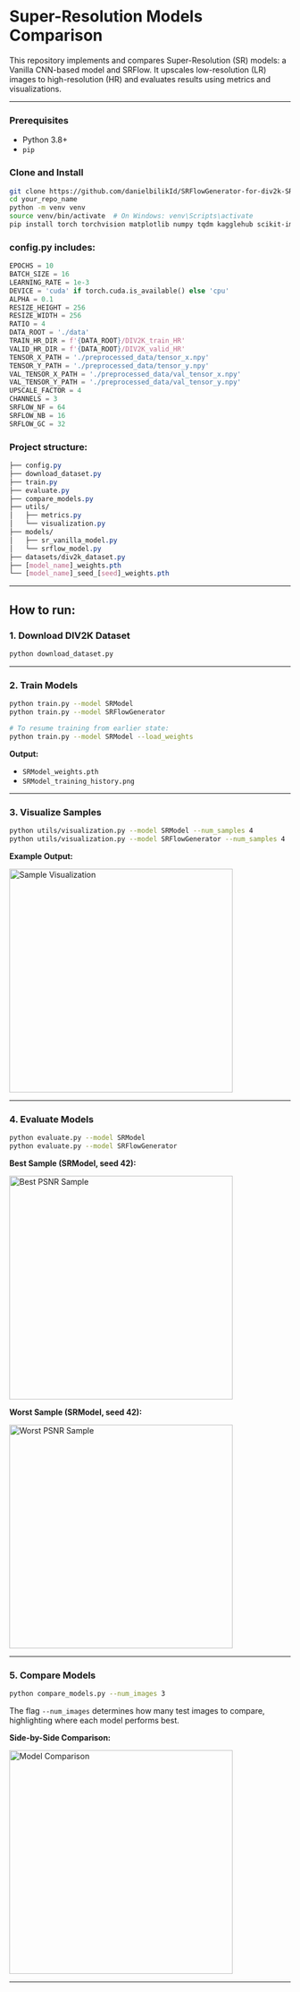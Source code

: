 # Super-Resolution Models Comparison

This repository implements and compares Super-Resolution (SR) models: a Vanilla CNN-based model and SRFlow. It upscales low-resolution (LR) images to high-resolution (HR) and evaluates results using metrics and visualizations.

---
### Prerequisites

- Python 3.8+
- `pip`

### Clone and Install

```bash
git clone https://github.com/danielbilikId/SRFlowGenerator-for-div2k-SR.git
cd your_repo_name
python -m venv venv
source venv/bin/activate  # On Windows: venv\Scripts\activate
pip install torch torchvision matplotlib numpy tqdm kagglehub scikit-image pytorch-fid
```

### config.py includes:
```python
EPOCHS = 10
BATCH_SIZE = 16
LEARNING_RATE = 1e-3
DEVICE = 'cuda' if torch.cuda.is_available() else 'cpu'
ALPHA = 0.1
RESIZE_HEIGHT = 256
RESIZE_WIDTH = 256
RATIO = 4
DATA_ROOT = './data'
TRAIN_HR_DIR = f'{DATA_ROOT}/DIV2K_train_HR'
VALID_HR_DIR = f'{DATA_ROOT}/DIV2K_valid_HR'
TENSOR_X_PATH = './preprocessed_data/tensor_x.npy'
TENSOR_Y_PATH = './preprocessed_data/tensor_y.npy'
VAL_TENSOR_X_PATH = './preprocessed_data/val_tensor_x.npy'
VAL_TENSOR_Y_PATH = './preprocessed_data/val_tensor_y.npy'
UPSCALE_FACTOR = 4
CHANNELS = 3
SRFLOW_NF = 64
SRFLOW_NB = 16
SRFLOW_GC = 32
```

### Project structure:
```css
├── config.py
├── download_dataset.py
├── train.py
├── evaluate.py
├── compare_models.py
├── utils/
│   ├── metrics.py
│   └── visualization.py
├── models/
│   ├── sr_vanilla_model.py
│   └── srflow_model.py
├── datasets/div2k_dataset.py
├── [model_name]_weights.pth
└── [model_name]_seed_[seed]_weights.pth
```

---

## How to run: 

### 1. Download DIV2K Dataset
```bash
python download_dataset.py
```

---

### 2. Train Models 
```bash
python train.py --model SRModel
python train.py --model SRFlowGenerator

# To resume training from earlier state:
python train.py --model SRModel --load_weights
```

**Output:**
- `SRModel_weights.pth`
- `SRModel_training_history.png`

---

### 3. Visualize Samples

```bash
python utils/visualization.py --model SRModel --num_samples 4
python utils/visualization.py --model SRFlowGenerator --num_samples 4
```

**Example Output:**

<img src="visualizations/SRModel_vs_bicubic/SRModel_sample_1_vs_bicubic.png" alt="Sample Visualization" width="400"/>

---

### 4. Evaluate Models

```bash
python evaluate.py --model SRModel
python evaluate.py --model SRFlowGenerator
```

**Best Sample (SRModel, seed 42):**

<img src="visualizations_SRModel_seed42/SRModel_seed42_best_qualitative_grid.png" alt="Best PSNR Sample" width="400"/>

**Worst Sample (SRModel, seed 42):**

<img src="visualizations_SRModel_seed42/SRModel_seed42_worst_qualitative_grid.png" alt="Worst PSNR Sample" width="400"/>

---

### 5. Compare Models

```bash
python compare_models.py --num_images 3
```

The flag `--num_images` determines how many test images to compare, highlighting where each model performs best.

**Side-by-Side Comparison:**

<img src="comparison_plots/SRFlow_Significantly_Better.png" alt="Model Comparison" width="400"/>

---
